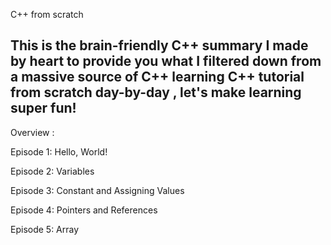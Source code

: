 C++ from scratch

This is the brain-friendly C++ summary I made by heart to provide you what I filtered down from a massive source of C++ learning
C++ tutorial from scratch day-by-day , let's make learning super fun!
--------------------------------------------------------------------

Overview :

Episode 1: Hello, World!

Episode 2: Variables

Episode 3: Constant and Assigning Values

Episode 4: Pointers and References

Episode 5: Array
